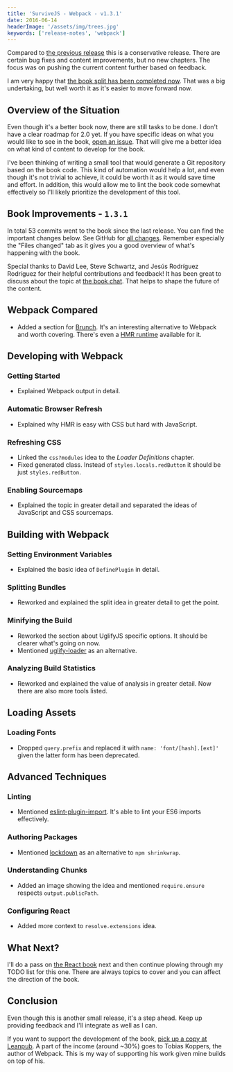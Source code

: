 ```yaml
---
title: 'SurviveJS - Webpack - v1.3.1'
date: 2016-06-14
headerImage: '/assets/img/trees.jpg'
keywords: ['release-notes', 'webpack']
---
```


Compared to [the previous release](./survivejs-webpack-120) this is a conservative release. There are certain bug fixes and content improvements, but no new chapters. The focus was on pushing the current content further based on feedback.

I am very happy that [the book split has been completed now](./survivejs-react-253). That was a big undertaking, but well worth it as it's easier to move forward now.

## Overview of the Situation

Even though it's a better book now, there are still tasks to be done. I don't have a clear roadmap for 2.0 yet. If you have specific ideas on what you would like to see in the book, [open an issue](https://github.com/survivejs/webpack/issues). That will give me a better idea on what kind of content to develop for the book.

I've been thinking of writing a small tool that would generate a Git repository based on the book code. This kind of automation would help a lot, and even though it's not trivial to achieve, it could be worth it as it would save time and effort. In addition, this would allow me to lint the book code somewhat effectively so I'll likely prioritize the development of this tool.

## Book Improvements - `1.3.1`

In total 53 commits went to the book since the last release. You can find the important changes below. See GitHub for [all changes](https://github.com/survivejs/webpack/compare/v1.2.0...v1.3.1). Remember especially the "Files changed" tab as it gives you a good overview of what's happening with the book.

Special thanks to David Lee, Steve Schwartz, and Jesús Rodríguez Rodríguez for their helpful contributions and feedback! It has been great to discuss about the topic at [the book chat](https://gitter.im/survivejs/webpack). That helps to shape the future of the content.

## Webpack Compared

* Added a section for [Brunch](http://brunch.io/). It's an interesting alternative to Webpack and worth covering. There's even a [HMR runtime](https://github.com/brunch/hmr-brunch) available for it.

## Developing with Webpack

### Getting Started

* Explained Webpack output in detail.

### Automatic Browser Refresh

* Explained why HMR is easy with CSS but hard with JavaScript.

### Refreshing CSS

* Linked the `css?modules` idea to the *Loader Definitions* chapter.
* Fixed generated class. Instead of `styles.locals.redButton` it should be just `styles.redButton`.

### Enabling Sourcemaps

* Explained the topic in greater detail and separated the ideas of JavaScript and CSS sourcemaps.

## Building with Webpack

### Setting Environment Variables

* Explained the basic idea of `DefinePlugin` in detail.

### Splitting Bundles

* Reworked and explained the split idea in greater detail to get the point.

### Minifying the Build

* Reworked the section about UglifyJS specific options. It should be clearer what's going on now.
* Mentioned [uglify-loader](https://www.npmjs.com/package/uglify-loader) as an alternative.

### Analyzing Build Statistics

* Reworked and explained the value of analysis in greater detail. Now there are also more tools listed.

## Loading Assets

### Loading Fonts

* Dropped `query.prefix` and replaced it with `name: 'font/[hash].[ext]'` given the latter form has been deprecated.

## Advanced Techniques

### Linting

* Mentioned [eslint-plugin-import](https://www.npmjs.com/package/eslint-plugin-import). It's able to lint your ES6 imports effectively.

### Authoring Packages

* Mentioned [lockdown](https://www.npmjs.com/package/lockdown) as an alternative to `npm shrinkwrap`.

### Understanding Chunks

* Added an image showing the idea and mentioned `require.ensure` respects `output.publicPath`.

### Configuring React

* Added more context to `resolve.extensions` idea.

## What Next?

I'll do a pass on [the React book](/react/introduction) next and then continue plowing through my TODO list for this one. There are always topics to cover and you can affect the direction of the book.

## Conclusion

Even though this is another small release, it's a step ahead. Keep up providing feedback and I'll integrate as well as I can.

If you want to support the development of the book, [pick up a copy at Leanpub](https://leanpub.com/survivejs-webpack). A part of the income (around ~30%) goes to Tobias Koppers, the author of Webpack. This is my way of supporting his work given mine builds on top of his.
